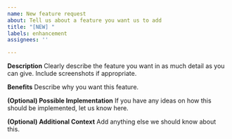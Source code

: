 ```yaml
---
name: New feature request
about: Tell us about a feature you want us to add
title: "[NEW] "
labels: enhancement
assignees: ''

---
```


**Description**
Clearly describe the feature you want in as much detail as you can give. Include screenshots if appropriate.

**Benefits**
Describe why you want this feature.

**(Optional) Possible Implementation**
If you have any ideas on how this should be implemented, let us know here.

**(Optional) Additional Context**
Add anything else we should know about this.
